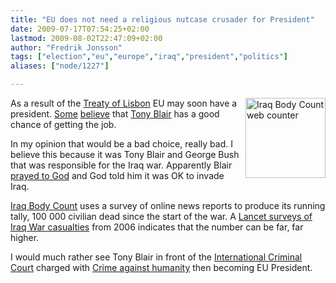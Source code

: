 ```yaml
---
title: "EU does not need a religious nutcase crusader for President"
date: 2009-07-17T07:54:25+02:00
lastmod: 2009-08-02T22:47:09+02:00
author: "Fredrik Jonsson"
tags: ["election","eu","europe","iraq","president","politics"]
aliases: ["node/1227"]

---
```




<a style="border: none; float: right; margin: 0 0 10px 10px;" href="http://www.iraqbodycount.org/"><img src="/images/grey-128x128.png" width="128" height="128" alt="Iraq Body Count web counter" /></a>As a result of the [Treaty of Lisbon](http://en.wikipedia.org/wiki/Treaty_of_Lisbon) EU may soon have a president. [Some](http://www.guardian.co.uk/politics/2009/jul/15/tony-blair-eu-presidency) [believe](http://www.independent.co.uk/news/world/europe/can-anyone-stop-blair-becoming-the-first-president-of-europe-1750106.html) that [Tony Blair](http://en.wikipedia.org/wiki/Tony_Blair) has a good chance of getting the job.

In my opinion that would be a bad choice, really bad. I believe this because it was Tony Blair and George Bush that was responsible for the Iraq war. Apparently Blair [prayed to God](http://news.bbc.co.uk/2/hi/uk_news/politics/4772142.stm) and God told him it was OK to invade Iraq.

[Iraq Body Count](http://www.iraqbodycount.org/) uses a survey of online news reports to produce its running tally, 100 000 civilian dead since the start of the war. A [Lancet surveys of Iraq War casualties](http://en.wikipedia.org/wiki/Lancet_surveys_of_Iraq_War_casualties) from 2006 indicates that the number can be far, far higher.

I would much rather see Tony Blair in front of the  [International Criminal Court](http://en.wikipedia.org/wiki/International_Criminal_Court) charged with [Crime against humanity](http://en.wikipedia.org/wiki/Crime_against_humanity) then becoming EU President.




